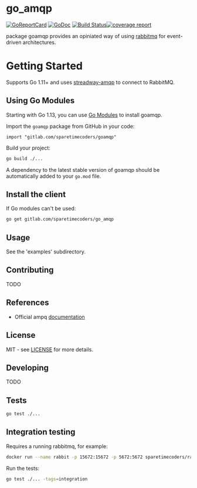 # go_amqp

[![GoReportCard](https://goreportcard.com/badge/gitlab.com/sparetimecoders/go_amqp)](https://goreportcard.com/report/gitlab.com/sparetimecoders/go_amqp) [![GoDoc](https://godoc.org/gitlab.com/sparetimecoders/go_amqp?status.svg)](https://godoc.org/gitlab.com/sparetimecoders/go_amqp) [![Build Status](https://gitlab.com/sparetimecoders/go_amqp/badges/master/pipeline.svg)](https://gitlab.com/sparetimecoders/go_amqp/commits/master)[![coverage report](https://gitlab.com/sparetimecoders/go_amqp/badges/master/coverage.svg)](https://gitlab.com/sparetimecoders/go_amqp/commits/master)

package goamqp provides an opiniated way of using [rabbitmq](https://www.rabbitmq.com/) for event-driven architectures.




Getting Started
===============

Supports Go 1.11+ and uses [streadway-amqp](https://github.com/streadway/amqp) to connect to RabbitMQ.

Using Go Modules
----------------

Starting with Go 1.13, you can use [Go Modules](https://blog.golang.org/using-go-modules) to install
goamqp.

Import the `goamqp` package from GitHub in your code:

```golang
import "gitlab.com/sparetimecoders/goamqp"
```

Build your project:

```bash
go build ./...
```

A dependency to the latest stable version of goamqp should be automatically added to
your `go.mod` file.

Install the client
------------------

If Go modules can't be used:

```bash
go get gitlab.com/sparetimecoders/go_amqp
```

## Usage

See the 'examples' subdirectory.

## Contributing
TODO


## References
* Official ampq [documentation](https://www.rabbitmq.com/tutorials/amqp-concepts.html)

## License
MIT - see [LICENSE](./LICENSE) for more details.


## Developing
TODO
## Tests

```bash
go test ./...
```

## Integration testing
Requires a running rabbitmq, for example:

```bash
docker run --name rabbit -p 15672:15672 -p 5672:5672 sparetimecoders/rabbitmq
```
Run the tests:
```bash
go test ./... -tags=integration
```
